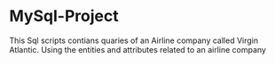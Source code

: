 # MySql-Project
This Sql scripts contians quaries of an Airline company called Virgin Atlantic. Using the entities and attributes related to an airline company
